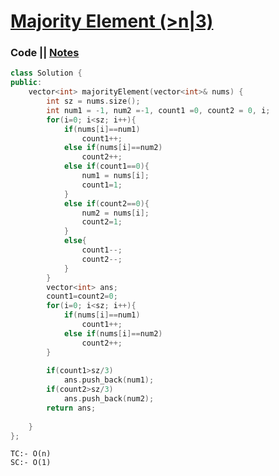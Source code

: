 # [Majority Element (>n|3)](https://leetcode.com/problems/majority-element-ii/)

### Code || [Notes](https://drive.google.com/file/d/1IkDBVjhHeJraJE2Zx0C2EJnLJiKrvBC6/view?usp=sharing)

``` .cpp
class Solution {
public:
    vector<int> majorityElement(vector<int>& nums) {
        int sz = nums.size();
        int num1 = -1, num2 =-1, count1 =0, count2 = 0, i;
        for(i=0; i<sz; i++){
            if(nums[i]==num1)
                count1++;
            else if(nums[i]==num2)
                count2++;
            else if(count1==0){
                num1 = nums[i];
                count1=1;
            }
            else if(count2==0){
                num2 = nums[i];
                count2=1;
            }
            else{
                count1--;
                count2--;
            }
        }
        vector<int> ans;
        count1=count2=0;
        for(i=0; i<sz; i++){
            if(nums[i]==num1)
                count1++;
            else if(nums[i]==num2)
                count2++;
        }
        
        if(count1>sz/3)
            ans.push_back(num1);
        if(count2>sz/3)  
            ans.push_back(num2);
        return ans;
        
    }
};
```

```
TC:- O(n)
SC:- O(1)
```
